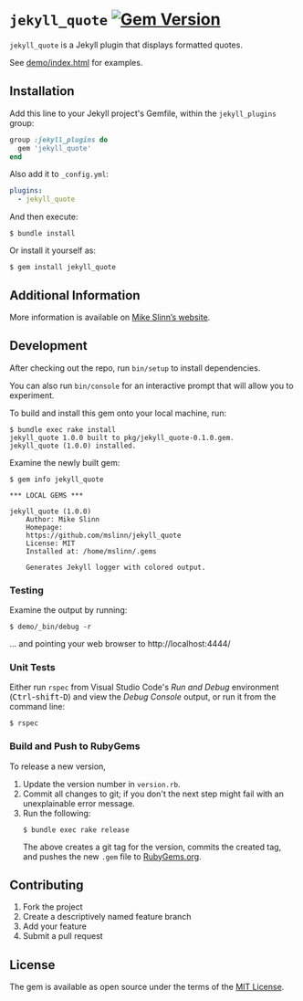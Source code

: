 `jekyll_quote`
[![Gem Version](https://badge.fury.io/rb/jekyll_quote.svg)](https://badge.fury.io/rb/jekyll_quote)
===========

`jekyll_quote` is a Jekyll plugin that displays formatted quotes.

See [demo/index.html](demo/index.html) for examples.


## Installation

Add this line to your Jekyll project's Gemfile, within the `jekyll_plugins` group:

```ruby
group :jekyll_plugins do
  gem 'jekyll_quote'
end
```

Also add it to `_config.yml`:
```yaml
plugins:
  - jekyll_quote
```

And then execute:

    $ bundle install

Or install it yourself as:

    $ gem install jekyll_quote


## Additional Information
More information is available on
[Mike Slinn&rsquo;s website](https://www.mslinn.com/blog/2020/10/03/jekyll-plugins.html).


## Development

After checking out the repo, run `bin/setup` to install dependencies.

You can also run `bin/console` for an interactive prompt that will allow you to experiment.


To build and install this gem onto your local machine, run:
```shell
$ bundle exec rake install
jekyll_quote 1.0.0 built to pkg/jekyll_quote-0.1.0.gem.
jekyll_quote (1.0.0) installed.
```

Examine the newly built gem:
```shell
$ gem info jekyll_quote

*** LOCAL GEMS ***

jekyll_quote (1.0.0)
    Author: Mike Slinn
    Homepage:
    https://github.com/mslinn/jekyll_quote
    License: MIT
    Installed at: /home/mslinn/.gems

    Generates Jekyll logger with colored output.
```

### Testing
Examine the output by running:
```shell
$ demo/_bin/debug -r
```
... and pointing your web browser to http://localhost:4444/

### Unit Tests
Either run `rspec` from Visual Studio Code's *Run and Debug* environment
(<kbd>Ctrl</kbd>-<kbd>shift</kbd>-<kbd>D</kbd>) and view the *Debug Console* output,
or run it from the command line:
```shell
$ rspec
```

### Build and Push to RubyGems
To release a new version,
  1. Update the version number in `version.rb`.
  2. Commit all changes to git; if you don't the next step might fail with an unexplainable error message.
  3. Run the following:
     ```shell
     $ bundle exec rake release
     ```
     The above creates a git tag for the version, commits the created tag,
     and pushes the new `.gem` file to [RubyGems.org](https://rubygems.org).


## Contributing

1. Fork the project
2. Create a descriptively named feature branch
3. Add your feature
4. Submit a pull request


## License

The gem is available as open source under the terms of the [MIT License](https://opensource.org/licenses/MIT).
